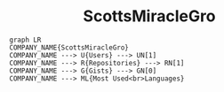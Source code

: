<h1 align="center">ScottsMiracleGro</h1>

```mermaid
graph LR
COMPANY_NAME{ScottsMiracleGro}
COMPANY_NAME ---> U{Users} ---> UN[1]
COMPANY_NAME ---> R{Repositories} ---> RN[1]
COMPANY_NAME ---> G{Gists} ---> GN[0]
COMPANY_NAME ---> ML{Most Used<br>Languages}
```
